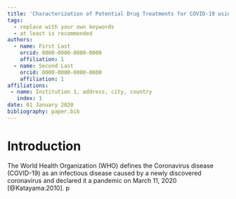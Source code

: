 ```yaml
---
title: 'Characterization of Potential Drug Treatments for COVID-19 using Twitter'
tags:
  - replace with your own keywords
  - at least is recommended
authors:
  - name: First Last
    orcid: 0000-0000-0000-0000
    affiliation: 1
  - name: Second Last
    orcid: 0000-0000-0000-0000
    affiliation: 1
affiliations:
 - name: Institution 1, address, city, country
   index: 1
date: 01 January 2020
bibliography: paper.bib
---
```



# Introduction 

The World Health Organization (WHO) defines the Coronavirus disease (COVID-19) as an infectious disease caused by a newly discovered coronavirus and declared it a pandemic on March 11, 2020 [@Katayama:2010]. 
p
